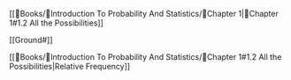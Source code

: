 [[📖Books/📘Introduction To Probability And Statistics/📑Chapter 1|📑Chapter 1#1.2 All the Possibilities]]

[[Ground#]]

[[📖Books/📘Introduction To Probability And Statistics/📑Chapter 1#1.2 All the Possibilities|Relative Frequency]]






